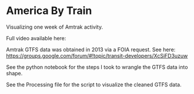 # America By Train
Visualizing one week of Amtrak activity.

Full video available here:

Amtrak GTFS data was obtained in 2013 via a FOIA request. See here: https://groups.google.com/forum/#!topic/transit-developers/XcSiFD3uzuw

See the python notebook for the steps I took to wrangle the GTFS data into shape.

See the Processing file for the script to visualize the cleaned GTFS data.
